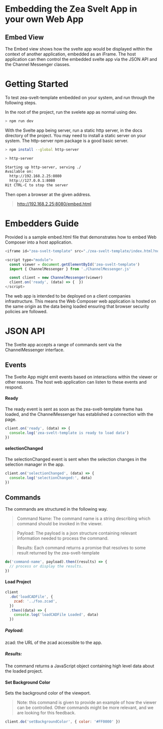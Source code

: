 # Embedding the Zea Svelt App in your own Web App

## Embed View

The Embed view shows how the svelte app would be displayed within the context of another application, embedded as an iFrame. The host application can then control the embedded svelte app via the JSON API and the Channel Messenger classes.

# Getting Started

To test zea-svelt-template embedded on your system, and run through the following steps.

In the root of the project, run the svelete app as normal using dev.

```sh
> npm run dev
```

With the Svelte app being server, run a static http server, in the docs directory of the project.
You may need to install a static server on your system. The http-server npm package is a good basic server.

```sh
> npm install --global http-server
```

```sh
> http-server

Starting up http-server, serving ./
Available on:
  http://192.168.2.25:8080
  http://127.0.0.1:8080
Hit CTRL-C to stop the server
```

Then open a browser at the given address.

> http://192.168.2.25:8080/embed.html

# Embedders Guide

Provided is a sample embed.html file that demonstrates how to embed Web Composer into a host application.

```javascript
<iframe id="zea-svelt-template" src="./zea-svelt-template/index.html?noframe"></iframe>

<script type="module">
  const viewer = document.getElementById('zea-svelt-template')
  import { ChannelMessenger } from './ChannelMessenger.js'

  const client = new ChannelMessenger(viewer)
  client.on('ready', (data) => {  })
</script>
```

The web app is intended to be deployed on a client companies infrastructure. This means the Web Composer web application is hosted on the same origin as the data being loaded ensuring that browser security policies are followed.

# JSON API

The Svelte app accepts a range of commands sent via the ChannelMessenger interface.

## Events

The Svelte App might emit events based on interactions within the viewer or other reasons. The host web application can listen to these events and respond.

#### Ready

The ready event is sent as soon as the zea-svelt-template frame has loaded, and the ChannelMessenger has established a connection with the page.

```javascript
client.on('ready', (data) => {
  console.log('zea-svelt-template is ready to load data')
})
```

#### selectionChanged

The selectionChanged event is sent when the selection changes in the selection manager in the app.

```javascript
client.on('selectionChanged', (data) => {
  console.log('selectionChanged:', data)
})
```

## Commands

The commands are structured in the following way.

> Command Name: The command name is a string describing which command should be invoked in the viewer.

> Payload: The payload is a json structure containing relevant information needed to process the command.

> Results: Each command returns a promise that resolves to some result returned by the zea-svelt-template

```javascript
do('command-name', payload).then((results) => {
  // process or display the results.
})
```

#### Load Project

```javascript
client
  .do('loadCADFile', {
    zcad: '../foo.zcad',
  })
  .then((data) => {
    console.log('loadCADFile Loaded', data)
  })
```

##### Payload:

zcad: the URL of the zcad accessible to the app.

##### Results:

The command returns a JavaScript object containing high level data about the loaded project.

#### Set Background Color

Sets the background color of the viewport.

> Note: this command is given to provide an example of how the viewer can be controlled. Other commands might be more relevant, and we are looking for this feedback.

```javascript
client.do('setBackgroundColor', { color: '#FF0000' })
```
